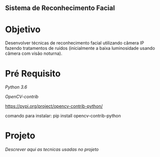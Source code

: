 ## Sistema de Reconhecimento Facial

# Objetivo

Desenvolver técnicas de reconhecimento facial utilizando câmera IP fazendo tratamentos de ruídos (inicialmente a baixa luminosidade usando câmera com visão noturna).

# Pré Requisito

*Python 3.6*

*OpenCV-contrib*

https://pypi.org/project/opencv-contrib-python/

comando para instalar: pip install opencv-contrib-python

# Projeto

_Descrever aqui as tecnicas usadas no projeto_

